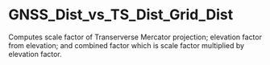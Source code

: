 # GNSS_Dist_vs_TS_Dist_Grid_Dist
Computes scale factor of Transerverse Mercator projection; elevation factor from elevation; and combined factor which is scale factor multiplied by elevation factor.
